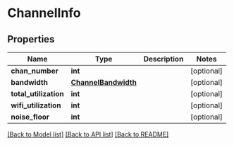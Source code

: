 # ChannelInfo

## Properties
Name | Type | Description | Notes
------------ | ------------- | ------------- | -------------
**chan_number** | **int** |  | [optional] 
**bandwidth** | [**ChannelBandwidth**](ChannelBandwidth.md) |  | [optional] 
**total_utilization** | **int** |  | [optional] 
**wifi_utilization** | **int** |  | [optional] 
**noise_floor** | **int** |  | [optional] 

[[Back to Model list]](../README.md#documentation-for-models) [[Back to API list]](../README.md#documentation-for-api-endpoints) [[Back to README]](../README.md)

